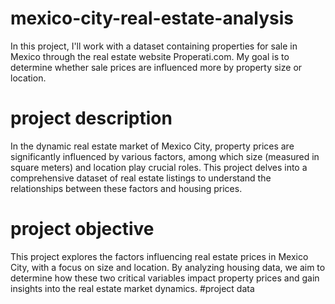 # mexico-city-real-estate-analysis
In this project, I'll work with a dataset containing properties for sale in Mexico through the real estate website Properati.com. My goal is to determine whether sale prices are influenced more by property size or location.
# project description
In the dynamic real estate market of Mexico City, property prices are significantly influenced by various factors, among which size (measured in square meters) and location play crucial roles. This project delves into a comprehensive dataset of real estate listings to understand the relationships between these factors and housing prices.
# project objective
This project explores the factors influencing real estate prices in Mexico City, with a focus on size and location. By analyzing housing data, we aim to determine how these two critical variables impact property prices and gain insights into the real estate market dynamics.
#project data
